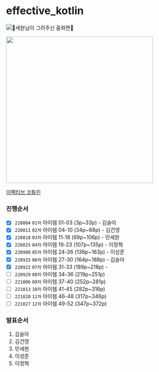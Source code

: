 # effective_kotlin

![🥰세원님이 그려주신 줌화면🥰](https://user-images.githubusercontent.com/20595690/185390712-7c7c2797-0990-42b6-a24e-799bc05186f5.jpeg)

<img src="http://image.yes24.com/goods/107464876/XL" height=400>

[이펙티브 코틀린](http://www.kyobobook.co.kr/product/detailViewKor.laf?ejkGb=KOR&mallGb=KOR&barcode=9788966263370&orderClick=LAG&Kc=#N)

### 진행순서
- [x] `220804` `01차` 아이템 01-03 (3p~33p) - 김슬아
- [x] `220811` `02차` 아이템 04-10 (34p~68p) - 김건영
- [x] `220818` `03차` 아이템 11-18 (69p~106p) - 민세원
- [x] `220825` `04차` 아이템 19-23 (107p~135p) - 이정혁
- [x] `220908` `05차` 아이템 24-26 (136p~163p) - 이성준
- [x] `220915` `06차` 아이템 27-30 (164p~188p) - 김슬아
- [x] `220922` `07차` 아이템 31-33 (189p~218p) - 
- [ ] `220929` `08차` 아이템 34-36 (219p~251p)
- [ ] `221006` `09차` 아이템 37-40 (252p~281p)
- [ ] `221013` `10차` 아이템 41-45 (282p~316p)
- [ ] `221020` `11차` 아이템 46-48 (317p~346p)
- [ ] `221027` `12차` 아이템 49-52 (347p~372p)

### 발표순서
1. 김슬아
2. 김건영
3. 민세원
4. 이성준
5. 이정혁
